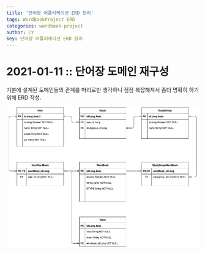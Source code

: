 ```yaml
---
title: '단어장 어플리케이션 ERD 정리'
tags: WordBookProject ERD
categories: wordbook-project
author: CY
key: 단어장 어플리케이션 ERD 정리
---
```

# 2021-01-11 :: 단어장 도메인 재구성

기본에 설계된 도메인들의 관계를 머리로만 생각하니 점점 복잡해져서 좀더 명확히 하기 위해 ERD 작성.

![ERD.png](/assets/images/2021-01-11-단어장-도메인-재구성/ERD.png)
